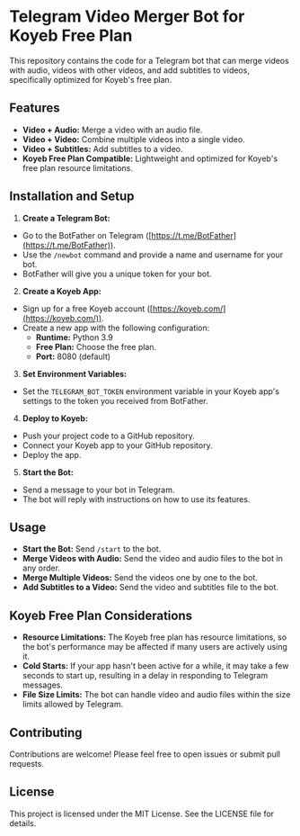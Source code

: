 # Telegram Video Merger Bot for Koyeb Free Plan

This repository contains the code for a Telegram bot that can merge videos with audio, videos with other videos, and add subtitles to videos, specifically optimized for Koyeb's free plan.

## Features

- **Video + Audio:** Merge a video with an audio file.
- **Video + Video:** Combine multiple videos into a single video.
- **Video + Subtitles:** Add subtitles to a video.
- **Koyeb Free Plan Compatible:** Lightweight and optimized for Koyeb's free plan resource limitations.

## Installation and Setup

1. **Create a Telegram Bot:**
  - Go to the BotFather on Telegram ([https://t.me/BotFather](https://t.me/BotFather)).
  - Use the `/newbot` command and provide a name and username for your bot.
  - BotFather will give you a unique token for your bot.

2. **Create a Koyeb App:**
  - Sign up for a free Koyeb account ([https://koyeb.com/](https://koyeb.com/)).
  - Create a new app with the following configuration:
    - **Runtime:** Python 3.9
    - **Free Plan:** Choose the free plan.
    - **Port:** 8080 (default)

3. **Set Environment Variables:**
  - Set the `TELEGRAM_BOT_TOKEN` environment variable in your Koyeb app's settings to the token you received from BotFather.

4. **Deploy to Koyeb:**
  - Push your project code to a GitHub repository.
  - Connect your Koyeb app to your GitHub repository.
  - Deploy the app.

5. **Start the Bot:**
  - Send a message to your bot in Telegram.
  - The bot will reply with instructions on how to use its features.

## Usage

- **Start the Bot:** Send `/start` to the bot.
- **Merge Videos with Audio:** Send the video and audio files to the bot in any order.
- **Merge Multiple Videos:** Send the videos one by one to the bot.
- **Add Subtitles to a Video:** Send the video and subtitles file to the bot.

## Koyeb Free Plan Considerations

- **Resource Limitations:** The Koyeb free plan has resource limitations, so the bot's performance may be affected if many users are actively using it.
- **Cold Starts:** If your app hasn't been active for a while, it may take a few seconds to start up, resulting in a delay in responding to Telegram messages.
- **File Size Limits:** The bot can handle video and audio files within the size limits allowed by Telegram.

## Contributing

Contributions are welcome! Please feel free to open issues or submit pull requests.

## License

This project is licensed under the MIT License. See the LICENSE file for details.
